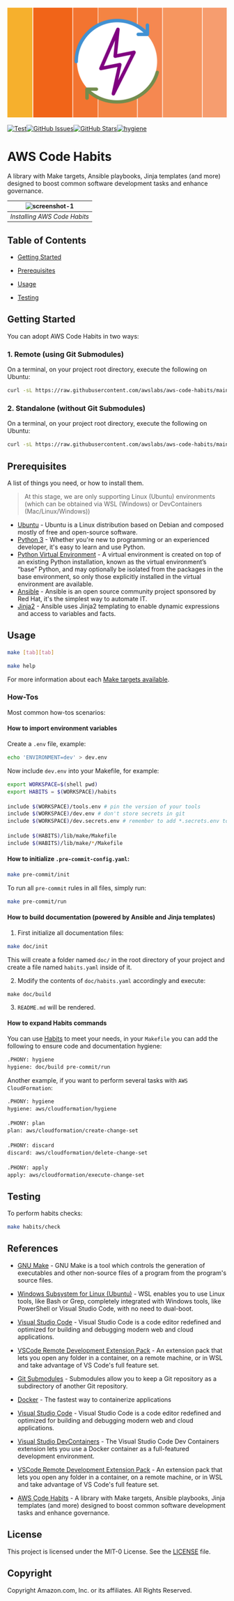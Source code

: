 <!--
  ** MANAGED BY AWS CODE HABITS
  ** DO NOT EDIT THIS FILE
  **
  ** 1) Make all changes to `doc/habits.yaml`
  ** 2) Run `make doc/build` to rebuild this file
  **
-->

![logo][logo]


[![Test](https://github.com/awslabs/aws-code-habits/actions/workflows/test.yaml/badge.svg)](https://github.com/awslabs/aws-code-habits/actions/workflows/test.yaml)[![GitHub Issues](https://img.shields.io/github/issues/awslabs/aws-code-habits)](https://github.com/awslabs/aws-code-habits/issues)[![GitHub Stars](https://img.shields.io/github/stars/awslabs/aws-code-habits)](https://github.com/awslabs/aws-code-habits/stargazers)[![hygiene](https://github.com/awslabs/aws-code-habits/actions/workflows/hygiene.yaml/badge.svg)](https://github.com/awslabs/aws-code-habits/actions/workflows/hygiene.yaml)

# AWS Code Habits

A library with Make targets, Ansible playbooks, Jinja templates (and more) designed to boost common software development tasks and enhance governance.

| ![screenshot-1](https://user-images.githubusercontent.com/3298422/198290134-fec4a14d-8542-4b92-9cbc-d33f476e7a74.gif) |
|:--:|
| *Installing AWS Code Habits* |

## Table of Contents

- [Getting Started](#getting_started)

- [Prerequisites](#prerequisites)


- [Usage](#usage)

- [Testing](#testing)


## Getting Started

You can adopt AWS Code Habits in two ways:

  ### 1. Remote (using Git Submodules)
  On a terminal, on your project root directory, execute the following on Ubuntu:

  ```bash
  curl -sL https://raw.githubusercontent.com/awslabs/aws-code-habits/main/scripts/remote/init.sh | bash
  ```

  ### 2. Standalone (without Git Submodules)
   On a terminal, on your project root directory, execute the following on Ubuntu:

  ```bash
  curl -sL https://raw.githubusercontent.com/awslabs/aws-code-habits/main/scripts/standalone/init.sh | bash
  ```


## Prerequisites
  A list of things you need, or how to install them.
  > At this stage, we are only supporting Linux (Ubuntu) environments (which can be obtained via WSL (Windows) or DevContainers (Mac/Linux/Windows))

- [Ubuntu](https://en.wikipedia.org/wiki/Ubuntu) - Ubuntu is a Linux distribution based on Debian and composed mostly of free and open-source software.
- [Python 3](https://www.python.org) - Whether you're new to programming or an experienced developer, it's easy to learn and use Python.
- [Python Virtual Environment](https://docs.python.org/3/library/venv.html) - A virtual environment is created on top of an existing Python installation, known as the virtual environment’s “base” Python, and may optionally be isolated from the packages in the base environment, so only those explicitly installed in the virtual environment are available.
- [Ansible](https://www.ansible.com/) - Ansible is an open source community project sponsored by Red Hat, it's the simplest way to automate IT.
- [Jinja2](https://docs.ansible.com/ansible/latest/user_guide/playbooks_templating.html) - Ansible uses Jinja2 templating to enable dynamic expressions and access to variables and facts.



## Usage

  ```bash
  make [tab][tab]
  ```

  ```bash
  make help
  ```
  For more information about each [Make targets available](Makefile.md).

  ### How-Tos
  Most common how-tos scenarios:

  #### How to import environment variables
  Create a `.env` file, example:

  ```bash
  echo 'ENVIRONMENT=dev' > dev.env
  ```

  Now include `dev.env` into your Makefile, for example:
  ```bash
  export WORKSPACE=$(shell pwd)
  export HABITS = $(WORKSPACE)/habits

  include $(WORKSPACE)/tools.env # pin the version of your tools
  include $(WORKSPACE)/dev.env # don't store secrets in git
  include $(WORKSPACE)/dev.secrets.env # remember to add *.secrets.env to .gitignore

  include $(HABITS)/lib/make/Makefile
  include $(HABITS)/lib/make/*/Makefile
  ```

  #### How to initialize `.pre-commit-config.yaml`:

  ```bash
  make pre-commit/init
  ```

  To run all `pre-commit` rules in all files, simply run:

  ```bash
  make pre-commit/run
  ```

  #### How to build documentation (powered by Ansible and Jinja templates)
  1. First initialize all documentation files:
  ```bash
  make doc/init
  ```

  This will create a folder named `doc/` in the root directory of your project and create a file named `habits.yaml` inside of it.

  2. Modify the contents of `doc/habits.yaml` accordingly and execute:

  ```
  make doc/build
  ```

  3. `README.md` will be rendered.

  #### How to expand Habits commands

  You can use [Habits][habits] to meet your needs, in your `Makefile` you can add the following to ensure code and documentation hygiene:
  ```bash
  .PHONY: hygiene
  hygiene: doc/build pre-commit/run
  ```

  Another example, if you want to perform several tasks with `AWS CloudFormation`:
  ```bash
  .PHONY: hygiene
  hygiene: aws/cloudformation/hygiene

  .PHONY: plan
  plan: aws/cloudformation/create-change-set

  .PHONY: discard
  discard: aws/cloudformation/delete-change-set

  .PHONY: apply
  apply: aws/cloudformation/execute-change-set
  ```


## Testing
To perform habits checks:
  ```bash
  make habits/check
  ```




## References
- [GNU Make](https://www.gnu.org/software/make/) - GNU Make is a tool which controls the generation of executables and other non-source files of a program from the program's source files.
- [Windows Subsystem for Linux (Ubuntu)](https://docs.microsoft.com/en-us/windows/wsl/install) - WSL enables you to use Linux tools, like Bash or Grep, completely integrated with Windows tools, like PowerShell or Visual Studio Code, with no need to dual-boot.
- [Visual Studio Code](https://code.visualstudio.com/) - Visual Studio Code is a code editor redefined and optimized for building and debugging modern web and cloud applications.
- [VSCode Remote Development Extension Pack](https://marketplace.visualstudio.com/items?itemName=ms-vscode-remote.vscode-remote-extensionpack) - An extension pack that lets you open any folder in a container, on a remote machine, or in WSL and take advantage of VS Code's full feature set.
- [Git Submodules](https://git-scm.com/book/en/v2/Git-Tools-Submodules) - Submodules allow you to keep a Git repository as a subdirectory of another Git repository.
- [Docker](https://www.docker.com/products/docker-desktop/) - The fastest way to containerize applications
- [Visual Studio Code](https://code.visualstudio.com/) - Visual Studio Code is a code editor redefined and optimized for building and debugging modern web and cloud applications.
- [Visual Studio DevContainers](https://code.visualstudio.com/docs/devcontainers/containers) - The Visual Studio Code Dev Containers extension lets you use a Docker container as a full-featured development environment.
- [VSCode Remote Development Extension Pack](https://marketplace.visualstudio.com/items?itemName=ms-vscode-remote.vscode-remote-extensionpack) - An extension pack that lets you open any folder in a container, on a remote machine, or in WSL and take advantage of VS Code's full feature set.

- [AWS Code Habits][aws-code-habits] - A library with Make targets, Ansible playbooks, Jinja templates (and more) designed to boost common software development tasks and enhance governance.

## License
This project is licensed under the MIT-0 License. See the [LICENSE](LICENSE) file.

## Copyright
Copyright Amazon.com, Inc. or its affiliates. All Rights Reserved.


[repo]: https://github.com/awslabs/aws-code-habits
[logo]: doc/logo.png

[aws-code-habits]: https://github.com/awslabs/aws-code-habits

<!--  ANCHORS -->
[habits]: https://github.com/awslabs/aws-code-habits
